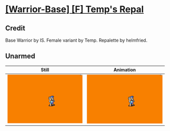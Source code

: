 # [\[Warrior-Base\] \[F\] Temp's Repal](../)

## Credit

Base Warrior by IS.
Female variant by Temp.
Repalette by helmfried.
	
## Unarmed

| Still | Animation |
| :---: | :-------: |
| ![Unarmed still](./Unarmed_000.png) | ![Unarmed animation](./Unarmed.gif) |
